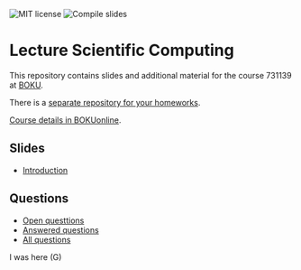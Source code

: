 ![MIT license](https://img.shields.io/github/license/inwe-boku/lecture-scientific-computing)
![Compile slides](https://github.com/inwe-boku/lecture-scientific-computing/workflows/Compile%20slides/badge.svg)

# Lecture Scientific Computing

This repository contains slides and additional material for the course 731139 at [BOKU](boku.ac.at/).

There is a [separate repository for your homeworks](https://github.com/inwe-boku/homework-scientific-computing).

[Course details in BOKUonline](https://online.boku.ac.at/BOKUonline/wbLv.wbShowLVDetail?pStpSpNr=290035).


## Slides
- [Introduction](lecture00-introduction/slides.pdf)

## Questions
- [Open questtions](https://github.com/inwe-boku/lecture-scientific-computing/issues)
- [Answered questions](https://github.com/inwe-boku/lecture-scientific-computing/issues?q=is%3Aissue+is%3Aclosed)
- [All questions](https://github.com/inwe-boku/lecture-scientific-computing/issues?q=is%3Aissue)

I was here (G)
